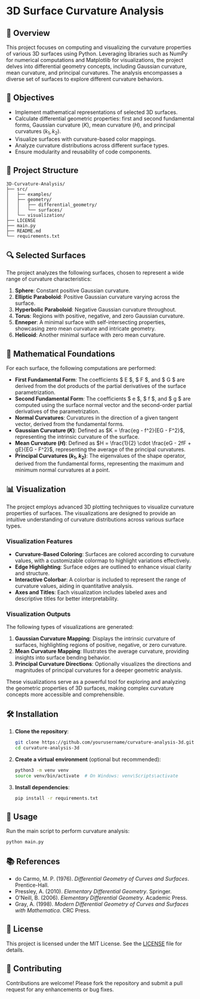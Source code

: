 # 3D Surface Curvature Analysis

## 📌 Overview

This project focuses on computing and visualizing the curvature properties of various 3D surfaces using Python. Leveraging libraries such as NumPy for numerical computations and Matplotlib for visualizations, the project delves into differential geometry concepts, including Gaussian curvature, mean curvature, and principal curvatures. The analysis encompasses a diverse set of surfaces to explore different curvature behaviors.

## 🧠 Objectives

- Implement mathematical representations of selected 3D surfaces.
- Calculate differential geometric properties: first and second fundamental forms, Gaussian curvature $(K)$, mean curvature $(H)$, and principal curvatures $(k_{1}, k_{2})$.
- Visualize surfaces with curvature-based color mappings.
- Analyze curvature distributions across different surface types.
- Ensure modularity and reusability of code components.

## 📁 Project Structure

```
3D-Curvature-Analysis/         
├── src/      
│   ├── examples/              
│   ├── geometry/           
│   │   ├── differential_geometry/
│   │   └── surfaces/              
│   └── visualization/                  
├── LICENSE 
├── main.py                
├── README.md       
└── requirements.txt             
```

## 🔍 Selected Surfaces

The project analyzes the following surfaces, chosen to represent a wide range of curvature characteristics:

1. **Sphere**: Constant positive Gaussian curvature.
2. **Elliptic Paraboloid**: Positive Gaussian curvature varying across the surface.
3. **Hyperbolic Paraboloid**: Negative Gaussian curvature throughout.
4. **Torus**: Regions with positive, negative, and zero Gaussian curvature.
5. **Enneper**: A minimal surface with self-intersecting properties, showcasing zero mean curvature and intricate geometry.
6. **Helicoid**: Another minimal surface with zero mean curvature.

## 🧮 Mathematical Foundations

For each surface, the following computations are performed:

- **First Fundamental Form**: The coefficients $ E $, $ F $, and $ G $ are derived from the dot products of the partial derivatives of the surface parametrization.
- **Second Fundamental Form**: The coefficients $ e $, $ f $, and $ g $ are computed using the surface normal vector and the second-order partial derivatives of the parametrization.
- **Normal Curvatures**: Curvatures in the direction of a given tangent vector, derived from the fundamental forms.
- **Gaussian Curvature ($K$)**: Defined as $K = \frac{eg - f^2}{EG - F^2}$, representing the intrinsic curvature of the surface.
- **Mean Curvature ($H$)**: Defined as $H = \frac{1}{2} \cdot \frac{eG - 2fF + gE}{EG - F^2}$, representing the average of the principal curvatures.
- **Principal Curvatures ($k_{1}$, $k_{2}$)**: The eigenvalues of the shape operator, derived from the fundamental forms, representing the maximum and minimum normal curvatures at a point.

## 📊 Visualization

The project employs advanced 3D plotting techniques to visualize curvature properties of surfaces. The visualizations are designed to provide an intuitive understanding of curvature distributions across various surface types.

### Visualization Features

- **Curvature-Based Coloring**: Surfaces are colored according to curvature values, with a customizable colormap to highlight variations effectively.
- **Edge Highlighting**: Surface edges are outlined to enhance visual clarity and structure.
- **Interactive Colorbar**: A colorbar is included to represent the range of curvature values, aiding in quantitative analysis.
- **Axes and Titles**: Each visualization includes labeled axes and descriptive titles for better interpretability.

### Visualization Outputs

The following types of visualizations are generated:

1. **Gaussian Curvature Mapping**: Displays the intrinsic curvature of surfaces, highlighting regions of positive, negative, or zero curvature.
2. **Mean Curvature Mapping**: Illustrates the average curvature, providing insights into surface bending behavior.
3. **Principal Curvature Directions**: Optionally visualizes the directions and magnitudes of principal curvatures for a deeper geometric analysis.

These visualizations serve as a powerful tool for exploring and analyzing the geometric properties of 3D surfaces, making complex curvature concepts more accessible and comprehensible.

## 🛠️ Installation

1. **Clone the repository**:

   ```bash
   git clone https://github.com/yourusername/curvature-analysis-3d.git
   cd curvature-analysis-3d
   ```

2. **Create a virtual environment** (optional but recommended):

   ```bash
   python3 -m venv venv
   source venv/bin/activate  # On Windows: venv\Scripts\activate
   ```

3. **Install dependencies**:

   ```bash
   pip install -r requirements.txt
   ```

## 🚀 Usage

Run the main script to perform curvature analysis:

```bash
python main.py
```

## 📚 References

- do Carmo, M. P. (1976). *Differential Geometry of Curves and Surfaces*. Prentice-Hall.
- Pressley, A. (2010). *Elementary Differential Geometry*. Springer.
- O'Neill, B. (2006). *Elementary Differential Geometry*. Academic Press.
- Gray, A. (1998). *Modern Differential Geometry of Curves and Surfaces with Mathematica*. CRC Press.

## 📝 License

This project is licensed under the MIT License. See the [LICENSE](LICENSE) file for details.

## 🤝 Contributing

Contributions are welcome! Please fork the repository and submit a pull request for any enhancements or bug fixes. 